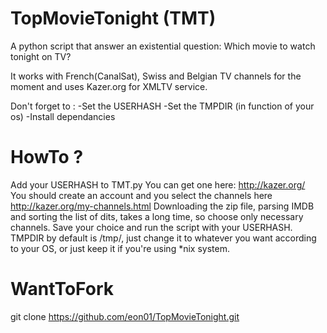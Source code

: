 TopMovieTonight (TMT)
========

A python script that answer an existential question:  Which movie to watch tonight on TV? 

It works with French(CanalSat), Swiss and Belgian TV channels for the moment and uses Kazer.org for XMLTV service.

Don't forget to :
-Set the USERHASH
-Set the TMPDIR (in function of your os)
-Install dependancies

HowTo ?
========

Add your USERHASH to TMT.py 
You can get one here: http://kazer.org/  
You should create an account and you select the channels here http://kazer.org/my-channels.html
Downloading the zip file, parsing IMDB and sorting the list of dits, takes a long time, so choose only necessary channels.
Save your choice and run the script with your USERHASH. 
TMPDIR by default is /tmp/, just change it to whatever you want according to your OS, or just keep it if you're using *nix system.

WantToFork
========

git clone https://github.com/eon01/TopMovieTonight.git
